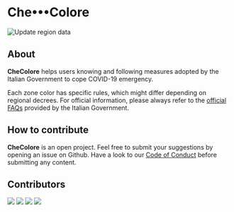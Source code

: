 # Che•••Colore

![Update region data](https://github.com/mozzillation/checolo.re/workflows/Update%20region%20data/badge.svg)

## About

**CheColore** helps users knowing and following measures adopted by the Italian Government to cope COVID-19 emergency. 

Each zone color has specific rules, which might differ depending on regional decrees. For official information, please always refer to the [official FAQs](http://www.governo.it/it/articolo/domande-frequenti-sulle-misure-adottate-dal-governo/15638) provided by the Italian Government.

## How to contribute

**CheColore** is an open project. Feel free to submit your suggestions by opening an issue on Github. Have a look to our [Code of Conduct](https://github.com/mozzillation/checolo.re/blob/main/code_of_conduct.md) before submitting any content.

## Contributors

[![](https://github.com/edoguido.png?size=50)](https://github.com/edoguido)
[![](https://github.com/mozzillation.png?size=50)](https://github.com/mozzillation)
[![](https://github.com/iamlucamilan.png?size=50)](https://github.com/iamlucamilan)
[![](https://github.com/thisisjp.png?size=50)](https://github.com/thisisjp)
